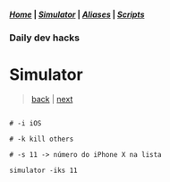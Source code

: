 #### *[Home](../hacks.md#daily-dev-hacks)* | *[Simulator](01.md#daily-dev-hacks)* | *[Aliases](../aliases/01.md#daily-dev-hacks)* | *[Scripts](../scripts/01.md#daily-dev-hacks)*
### Daily dev hacks
# Simulator
> [back](01.md#daily-dev-hacks) | [next](03.md#daily-dev-hacks)
```

# -i iOS

# -k kill others

# -s 11 -> número do iPhone X na lista

simulator -iks 11

```
